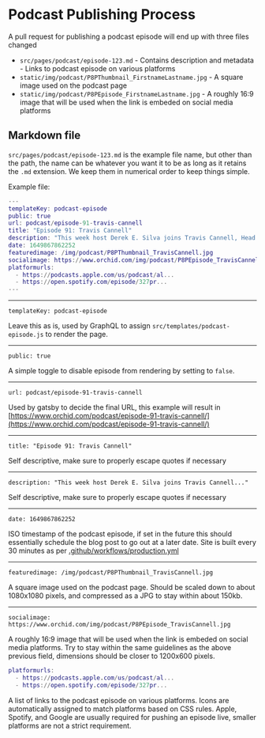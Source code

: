 # Podcast Publishing Process

A pull request for publishing a podcast episode will end up with three files changed

- `src/pages/podcast/episode-123.md` - Contains description and metadata - Links to podcast episode on various platforms
- `static/img/podcast/P8PThumbnail_FirstnameLastname.jpg` - A square image used on the podcast page
- `static/img/podcast/P8PEpisode_FirstnameLastname.jpg` - A roughly 16:9 image that will be used when the link is embeded on social media platforms

## Markdown file

`src/pages/podcast/episode-123.md` is the example file name, but other than the path, the name can be whatever you want it to be as long as it retains the `.md` extension. We keep them in numerical order to keep things simple.

Example file:

```m
---
templateKey: podcast-episode
public: true
url: podcast/episode-91-travis-cannell
title: "Episode 91: Travis Cannell"
description: "This week host Derek E. Silva joins Travis Cannell, Head of Product & Marketing at Orchid. A great conversation on how Travis first met Co-founder Jay Freeman at the College of Creative Studies in Santa Barbara, why Orchid’s VPN is different from other privacy tools, and his predictions on the future of the Internet."
date: 1649867862252
featuredimage: /img/podcast/P8PThumbnail_TravisCannell.jpg
socialimage: https://www.orchid.com/img/podcast/P8PEpisode_TravisCannell.jpg
platformurls:
  - https://podcasts.apple.com/us/podcast/al...
  - https://open.spotify.com/episode/327pr...
---
```

---

```
templateKey: podcast-episode
```

Leave this as is, used by GraphQL to assign `src/templates/podcast-episode.js` to render the page.

---

```
public: true
```

A simple toggle to disable episode from rendering by setting to `false`.

---

```
url: podcast/episode-91-travis-cannell
```

Used by gatsby to decide the final URL, this example will result in [https://www.orchid.com/podcast/episode-91-travis-cannell/](https://www.orchid.com/podcast/episode-91-travis-cannell/)

---

```
title: "Episode 91: Travis Cannell"
```

Self descriptive, make sure to properly escape quotes if necessary

---

```
description: "This week host Derek E. Silva joins Travis Cannell..."
```

Self descriptive, make sure to properly escape quotes if necessary

---

```
date: 1649867862252
```

ISO timestamp of the podcast episode, if set in the future this should essentially schedule the blog post to go out at a later date. Site is built every 30 minutes as per [.github/workflows/production.yml](.github/workflows/production.yml)

---

```
featuredimage: /img/podcast/P8PThumbnail_TravisCannell.jpg
```

A square image used on the podcast page. Should be scaled down to about 1080x1080 pixels, and compressed as a JPG to stay within about 150kb.

---

```
socialimage: https://www.orchid.com/img/podcast/P8PEpisode_TravisCannell.jpg
```

A roughly 16:9 image that will be used when the link is embeded on social media platforms. Try to stay within the same guidelines as the above previous field, dimensions should be closer to 1200x600 pixels.

```m
platformurls:
  - https://podcasts.apple.com/us/podcast/al...
  - https://open.spotify.com/episode/327pr...
```

A list of links to the podcast episode on various platforms. Icons are automatically assigned to match platforms based on CSS rules. Apple, Spotify, and Google are usually required for pushing an episode live, smaller platforms are not a strict requirement.
